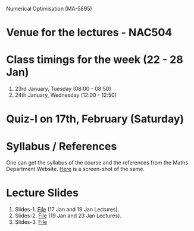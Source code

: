 Numerical Optimisation (MA-5895)
# Venue for the lectures - NAC504
# Class timings for the week (22 - 28 Jan)
1. 23rd January, Tuesday (08:00 - 08:50)
2. 24th January, Wednesday (12:00 - 12:50)

# Quiz-I on 17th, February (Saturday)

# Syllabus / References 
One can get the syllabus of the course and the references from the Maths Department Website. [Here](Lecture_slides_etc/MA-5895_syllabus.png) is a screen-shot of the same.

# Lecture Slides
1. Slides-1. [File](Lecture_slides_etc/slides-1.pdf) (17 Jan and 19 Jan Lectures).
2. Slides-2. [File](Lecture_slides_etc/slides-2.pdf) (19 Jan and 23 Jan Lectures).
3. Slides-3. [File](Lecture_slides_etc/slides-3.pdf)
